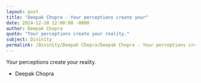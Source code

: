 ```yaml
---
layout: post
title: "Deepak Chopra - Your perceptions create your"
date: 2024-12-28 12:00:00 -0000
author: Deepak Chopra
quote: "Your perceptions create your reality."
subject: Divinity
permalink: /Divinity/Deepak Chopra/Deepak Chopra - Your perceptions create your
---
```


Your perceptions create your reality.

- Deepak Chopra

